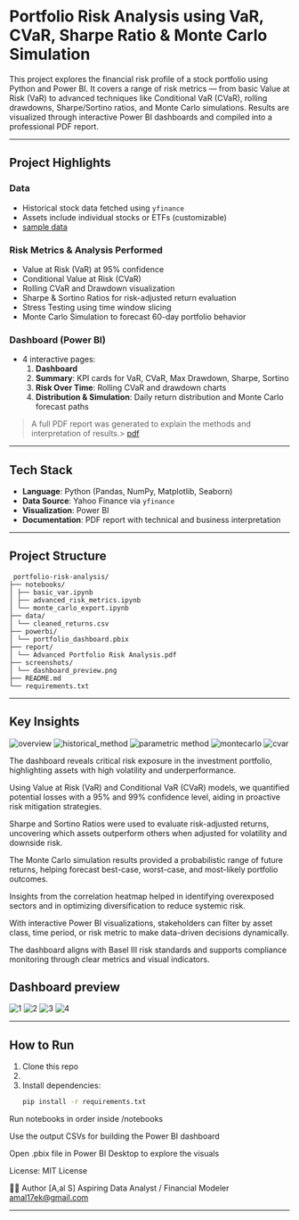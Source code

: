 #  Portfolio Risk Analysis using VaR, CVaR, Sharpe Ratio & Monte Carlo Simulation

This project explores the financial risk profile of a stock portfolio using Python and Power BI. It covers a range of risk metrics — from basic Value at Risk (VaR) to advanced techniques like Conditional VaR (CVaR), rolling drawdowns, Sharpe/Sortino ratios, and Monte Carlo simulations. Results are visualized through interactive Power BI dashboards and compiled into a professional PDF report.

---

##  Project Highlights

###  Data
- Historical stock data fetched using `yfinance`
- Assets include individual stocks or ETFs (customizable)
- [sample data](https://github.com/intheperkofextinction/VaR-for-portfolio/blob/main/portfolio_daily_returns.csv)

###  Risk Metrics & Analysis Performed
- Value at Risk (VaR) at 95% confidence
- Conditional Value at Risk (CVaR)
- Rolling CVaR and Drawdown visualization
- Sharpe & Sortino Ratios for risk-adjusted return evaluation
- Stress Testing using time window slicing
- Monte Carlo Simulation to forecast 60-day portfolio behavior

###  Dashboard (Power BI)
- 4 interactive pages:
  1. **Dashboard**
  2. **Summary**: KPI cards for VaR, CVaR, Max Drawdown, Sharpe, Sortino
  3. **Risk Over Time**: Rolling CVaR and drawdown charts
  4. **Distribution & Simulation**: Daily return distribution and Monte Carlo forecast paths

> A full PDF report was generated to explain the methods and interpretation of results.> 
[pdf](https://github.com/intheperkofextinction/VaR-for-portfolio/blob/main/Advanced%20Portfolio%20Risk%20Analysis%20(1).pdf)

---

## Tech Stack

- **Language**: Python (Pandas, NumPy, Matplotlib, Seaborn)
- **Data Source**: Yahoo Finance via `yfinance`
- **Visualization**: Power BI
- **Documentation**: PDF report with technical and business interpretation

---

##  Project Structure

```
 portfolio-risk-analysis/
├── notebooks/
│ ├── basic_var.ipynb
│ ├── advanced_risk_metrics.ipynb
│ └── monte_carlo_export.ipynb
├── data/
│ └── cleaned_returns.csv
├── powerbi/
│ └── portfolio_dashboard.pbix
├── report/
│ └── Advanced Portfolio Risk Analysis.pdf
├── screenshots/
│ └── dashboard_preview.png
├── README.md
└── requirements.txt
```
---

##  Key Insights

![overview](https://github.com/intheperkofextinction/VaR-for-portfolio/blob/main/Portfolio%20Value%20Over%20Time.png)
![historical_method](https://github.com/intheperkofextinction/VaR-for-portfolio/blob/main/Portfolio_var_historical_method.png)
![parametric method](https://github.com/intheperkofextinction/VaR-for-portfolio/blob/main/Portfolio%20parametric%20var.png)
![montecarlo](https://github.com/intheperkofextinction/VaR-for-portfolio/blob/main/Portfolio%20monte%20carlo.png)
![cvar](https://github.com/intheperkofextinction/VaR-for-portfolio/blob/main/PortfolioVaR%20and%20CVar.png)

The dashboard reveals critical risk exposure in the investment portfolio, highlighting assets with high volatility and underperformance.

Using Value at Risk (VaR) and Conditional VaR (CVaR) models, we quantified potential losses with a 95% and 99% confidence level, aiding in proactive risk mitigation strategies.

Sharpe and Sortino Ratios were used to evaluate risk-adjusted returns, uncovering which assets outperform others when adjusted for volatility and downside risk.

The Monte Carlo simulation results provided a probabilistic range of future returns, helping forecast best-case, worst-case, and most-likely portfolio outcomes.

Insights from the correlation heatmap helped in identifying overexposed sectors and in optimizing diversification to reduce systemic risk.

With interactive Power BI visualizations, stakeholders can filter by asset class, time period, or risk metric to make data-driven decisions dynamically.

The dashboard aligns with Basel III risk standards and supports compliance monitoring through clear metrics and visual indicators.

## Dashboard preview

![1](https://github.com/intheperkofextinction/VaR-for-portfolio/blob/main/Screenshot%202025-07-17%20133823.png)
![2](https://github.com/intheperkofextinction/VaR-for-portfolio/blob/main/Screenshot%202025-07-17%20133851.png)
![3](https://github.com/intheperkofextinction/VaR-for-portfolio/blob/main/Screenshot%202025-07-17%20133919.png)
![4](https://github.com/intheperkofextinction/VaR-for-portfolio/blob/main/Screenshot%202025-07-17%20133939.png)

---
## How to Run

1. Clone this repo
2. 
3. Install dependencies:
   ```bash
   pip install -r requirements.txt
   
Run notebooks in order inside /notebooks

Use the output CSVs for building the Power BI dashboard

Open .pbix file in Power BI Desktop to explore the visuals

License:
MIT License

🙋‍♂ Author
[A,al S]
Aspiring Data Analyst / Financial Modeler
amal17ek@gmail.com



---

